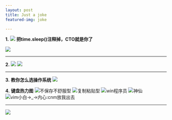 ```yaml
---
layout: post
title: Just a joke
featured-img: joke

---
```


**1.**
![](http://upload-images.jianshu.io/upload_images/11356161-8ec1b063069dfc9a.jpg?imageMogr2/auto-orient/strip%7CimageView2/2/w/1080/q/50)
**把time.sleep()注释掉，CTO就是你了**


![](http://upload-images.jianshu.io/upload_images/11356161-0b3372a7b08c3fe9.jpeg?imageMogr2/auto-orient/strip%7CimageView2/2/w/1080/q/50)

***

**2.**
![](http://upload-images.jianshu.io/upload_images/11356161-9b78554f310394fa.jpg?imageMogr2/auto-orient/strip%7CimageView2/2/w/1080/q/50)
![](http://upload-images.jianshu.io/upload_images/11356161-01b5324fce21afce.jpeg?imageMogr2/auto-orient/strip%7CimageView2/2/w/1080/q/50)

***

**3.**
**教你怎么选操作系统**
![](http://upload-images.jianshu.io/upload_images/11356161-2d92a36777e8b996.jpg?imageMogr2/auto-orient/strip%7CimageView2/2/w/1080/q/50)

**4.**
**键盘热力图**
![不保存不舒服型](http://upload-images.jianshu.io/upload_images/11356161-c60391d461ea437e.jpg?imageMogr2/auto-orient/strip%7CimageView2/2/w/1080/q/50)
![复制粘贴型](http://upload-images.jianshu.io/upload_images/11356161-a591b7490a00e3cb.jpg?imageMogr2/auto-orient/strip%7CimageView2/2/w/1080/q/50)
![win程序员](http://upload-images.jianshu.io/upload_images/11356161-8f975940698ad700.jpg?imageMogr2/auto-orient/strip%7CimageView2/2/w/1080/q/50)
![神仙](http://upload-images.jianshu.io/upload_images/11356161-6704bedb98165808.jpg?imageMogr2/auto-orient/strip%7CimageView2/2/w/1080/q/50)
![vim小白→_→内心:cnm放我出去](http://upload-images.jianshu.io/upload_images/11356161-604a71048e9ba8e1.jpg?imageMogr2/auto-orient/strip%7CimageView2/2/w/1080/q/50)
***
![](http://upload-images.jianshu.io/upload_images/11356161-67b1e00e4ce4a016.jpg?imageMogr2/auto-orient/strip%7CimageView2/2/w/1080/q/50)
